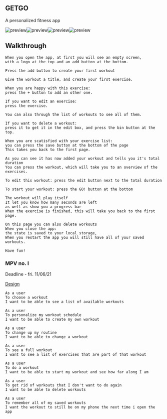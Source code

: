 ## GETGO

A personalized fitness app

![preview](./assets/Examples/ScreenShot1.png)![preview](./assets/Examples/ScreenShot2.png)![preview](./assets/Examples/ScreenShot3.png)![preview](./assets/Examples/ScreenShot4.png)

## Walkthrough

```
When you open the app, at first you will see an empty screen, 
with a logo at the top and an add button at the bottom.

Press the add button to create your first workout

Give the workout a title, and create your first exercise.

When you are happy with this exercise:
press the + button to add an other one.

If you want to edit an exercise: 
press the exercise.

You can also through the list of workouts to see all of them.

If you want to delete a workout:
press it to get it in the edit box, and press the bin button at the top.

When you are scatisfied with your exercise list:
you can press the save button at the bottom of the page
This takes you back to the first page.

As you can see it has now added your workout and tells you it's total duration
You can press the workout, which will take you to an overview of the exercises.

To edit this workout: press the edit button next to the total duration

To start your workout: press the GO! button at the bottom

The workout will play itself
It let you know how many seconds are left
as well as show you a progress bar
When the exercise is finished, this will take you back to the first page.

On this page you can also delete workouts
When you close the app:
the state is saved to your local storage,
When you restart the app you will still have all of your saved workouts.

Have fun!
```

### MPV no. I

Deadline - fri. 11/06/21

[Design](https://www.figma.com/file/1hWRTcunU7XxMsq6zxaSZ4/GetGo?node-id=0%3A1)

``` 
As a user
To choose a workout
I want to be able to see a list of available workouts
```
```
As a user
To personalize my workout schedule
I want to be able to create my own workout
```
```
As a user
To change up my routine
I want to be able to change a workout
```
```
As a user
To see a full workout
I want to see a list of exercises that are part of that workout
```
```
As a user
To do a workout
I want to be able to start my workout and see how far along I am
```
```
As a user
To get rid of workouts that I don't want to do again
I want to be able to delete workouts
```
```
As a user
To remember all of my saved workouts
I want the workout to still be on my phone the next time i open the app
```